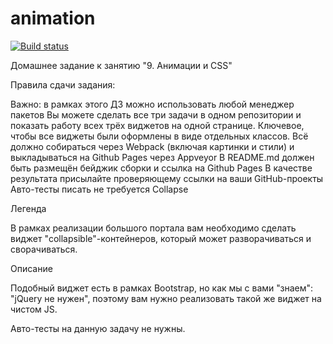 # animation
[![Build status](https://ci.appveyor.com/api/projects/status/hf338rnyjtipuvdf/branch/main?svg=true)](https://ci.appveyor.com/project/nikulin68/animation/branch/main)

Домашнее задание к занятию "9. Анимации и CSS"

Правила сдачи задания:

Важно: в рамках этого ДЗ можно использовать любой менеджер пакетов
Вы можете сделать все три задачи в одном репозитории и показать работу всех трёх виджетов на одной странице. Ключевое, чтобы все виджеты были оформлены в виде отдельных классов.
Всё должно собираться через Webpack (включая картинки и стили) и выкладываться на Github Pages через Appveyor
В README.md должен быть размещён бейджик сборки и ссылка на Github Pages
В качестве результата присылайте проверяющему ссылки на ваши GitHub-проекты
Авто-тесты писать не требуется
Collapse

Легенда

В рамках реализации большого портала вам необходимо сделать виджет "collapsible"-контейнеров, который может разворачиваться и сворачиваться.

Описание

Подобный виджет есть в рамках Bootstrap, но как мы с вами "знаем": "jQuery не нужен", поэтому вам нужно реализовать такой же виджет на чистом JS.



Авто-тесты на данную задачу не нужны.

